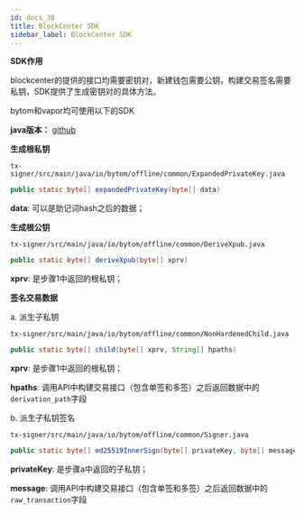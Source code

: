 ```yaml
---
id: docs_38
title: BlockCenter SDK
sidebar_label: BlockCenter SDK
---
```


**SDK作用**

blockcenter的提供的接口均需要密钥对，新建钱包需要公钥，构建交易签名需要私钥，SDK提供了生成密钥对的具体方法。

bytom和vapor均可使用以下的SDK

**java版本：** [github](https://github.com/Bytom/bytom-java-sdk)

**生成根私钥**

`tx-signer/src/main/java/io/bytom/offline/common/ExpandedPrivateKey.java`

```java
public static byte[] expandedPrivateKey(byte[] data)
```

**data**: 可以是助记词hash之后的数据；

**生成根公钥**

`tx-signer/src/main/java/io/bytom/offline/common/DeriveXpub.java`

```java
public static byte[] deriveXpub(byte[] xprv)
```

**xprv**: 是步骤1中返回的根私钥；

**签名交易数据**

a. 派生子私钥

`tx-signer/src/main/java/io/bytom/offline/common/NonHardenedChild.java`

```java
public static byte[] child(byte[] xprv, String[] hpaths)
```

**xprv**: 是步骤1中返回的根私钥；

**hpaths**: 调用API中构建交易接口（包含单签和多签）之后返回数据中的`derivation_path`字段

b. 派生子私钥签名

`tx-signer/src/main/java/io/bytom/offline/common/Signer.java`

```java
public static byte[] ed25519InnerSign(byte[] privateKey, byte[] message)
```

**privateKey**: 是步骤a中返回的子私钥；

**message**: 调用API中构建交易接口（包含单签和多签）之后返回数据中的`raw_transaction`字段

